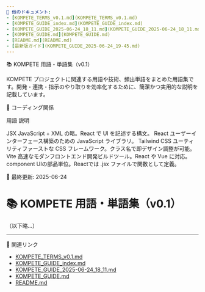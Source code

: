 ```yaml
---
🔗 他のドキュメント:
- [KOMPETE_TERMS_v0.1.md](KOMPETE_TERMS_v0.1.md)
- [KOMPETE_GUIDE_index.md](KOMPETE_GUIDE_index.md)
- [KOMPETE_GUIDE_2025-06-24_18_11.md](KOMPETE_GUIDE_2025-06-24_18_11.md)
- [KOMPETE_GUIDE.md](KOMPETE_GUIDE.md)
- [README.md](README.md)
- [最新版ガイド](KOMPETE_GUIDE_2025-06-24_19-45.md)
---
```


📚 KOMPETE 用語・単語集（v0.1）

KOMPETE プロジェクトに関連する用語や技術、頻出単語をまとめた用語集です。開発・連携・指示のやり取りを効率化するために、簡潔かつ実用的な説明を記載しています。



💬 コーディング関係

用語	説明

JSX	JavaScript + XML の略。React で UI を記述する構文。
React	ユーザーインターフェース構築のための JavaScript ライブラリ。
Tailwind CSS	ユーティリティファーストな CSS フレームワーク。クラス名で即デザイン調整が可能。
Vite	高速なモダンフロントエンド開発ビルドツール。React や Vue に対応。
component	UIの部品単位。Reactでは .jsx ファイルで関数として定義。




📅 最終更新: 2025-06-24



# 📚 KOMPETE 用語・単語集（v0.1）

（以下略...）

---
📂 関連リンク

- [KOMPETE_TERMS_v0.1.md](KOMPETE_TERMS_v0.1.md)
- [KOMPETE_GUIDE_index.md](KOMPETE_GUIDE_index.md)
- [KOMPETE_GUIDE_2025-06-24_18_11.md](KOMPETE_GUIDE_2025-06-24_18_11.md)
- [KOMPETE_GUIDE.md](KOMPETE_GUIDE.md)
- [README.md](README.md)

